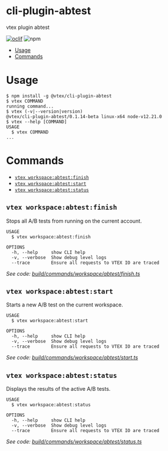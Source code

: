 cli-plugin-abtest
===================

vtex plugin abtest

[![oclif](https://img.shields.io/badge/cli-oclif-brightgreen.svg)](https://oclif.io)
![npm](https://img.shields.io/npm/v/@vtex/cli-plugin-abtest)

<!-- toc -->
* [Usage](#usage)
* [Commands](#commands)
<!-- tocstop -->
# Usage
<!-- usage -->
```sh-session
$ npm install -g @vtex/cli-plugin-abtest
$ vtex COMMAND
running command...
$ vtex (-v|--version|version)
@vtex/cli-plugin-abtest/0.1.14-beta linux-x64 node-v12.21.0
$ vtex --help [COMMAND]
USAGE
  $ vtex COMMAND
...
```
<!-- usagestop -->
# Commands
<!-- commands -->
* [`vtex workspace:abtest:finish`](#vtex-workspaceabtestfinish)
* [`vtex workspace:abtest:start`](#vtex-workspaceabteststart)
* [`vtex workspace:abtest:status`](#vtex-workspaceabteststatus)

## `vtex workspace:abtest:finish`

Stops all A/B tests from running on the current account.

```
USAGE
  $ vtex workspace:abtest:finish

OPTIONS
  -h, --help     show CLI help
  -v, --verbose  Show debug level logs
  --trace        Ensure all requests to VTEX IO are traced
```

_See code: [build/commands/workspace/abtest/finish.ts](https://github.com/vtex/cli-plugin-abtest/blob/v0.1.14-beta/build/commands/workspace/abtest/finish.ts)_

## `vtex workspace:abtest:start`

Starts a new A/B test on the current workspace.

```
USAGE
  $ vtex workspace:abtest:start

OPTIONS
  -h, --help     show CLI help
  -v, --verbose  Show debug level logs
  --trace        Ensure all requests to VTEX IO are traced
```

_See code: [build/commands/workspace/abtest/start.ts](https://github.com/vtex/cli-plugin-abtest/blob/v0.1.14-beta/build/commands/workspace/abtest/start.ts)_

## `vtex workspace:abtest:status`

Displays the results of the active A/B tests.

```
USAGE
  $ vtex workspace:abtest:status

OPTIONS
  -h, --help     show CLI help
  -v, --verbose  Show debug level logs
  --trace        Ensure all requests to VTEX IO are traced
```

_See code: [build/commands/workspace/abtest/status.ts](https://github.com/vtex/cli-plugin-abtest/blob/v0.1.14-beta/build/commands/workspace/abtest/status.ts)_
<!-- commandsstop -->
